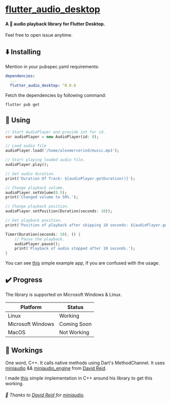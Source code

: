 # [flutter_audio_desktop](https://github.com/alexmercerind/flutter_audio_desktop)

#### A :musical_note: audio playback library for Flutter Desktop.

Feel free to open issue anytime.


## :arrow_down: Installing

Mention in your pubspec.yaml requirements:

```yaml
dependencies:
  ...
  flutter_audio_desktop: ^0.0.8
```
Fetch the dependencies by following command:
```
flutter pub get
```

## :triangular_ruler: Using

```dart
// Start AudioPlayer and provide int for id.
var audioPlayer = new AudioPlayer(id: 0);

// Load audio file
audioPlayer.load('/home/alexmercerind/music.mp3');

// Start playing loaded audio file.
audioPlayer.play();

// Get audio duration.
print('Duration Of Track: ${audioPlayer.getDuration()}');

// Change playback volume.
audioPlayer.setVolume(0.5);
print('Changed volume to 50%.');

// Change playback position.
audioPlayer.setPosition(Duration(seconds: 10));

// Get playback position.
print('Position of playback after skipping 10 seconds: ${audioPlayer.getPosition()}');

Timer(Duration(seconds: 10), () {
    // Pause the playback.
    audioPlayer.pause();
    print('Playback of audio stopped after 10 seconds.');
}
```

You can see [this](https://github.com/alexmercerind/flutter_audio_desktop/blob/master/example/lib/main.dart) simple example app, if you are confused with the usage.


## :heavy_check_mark: Progress

The library is supported on Microsoft Windows & Linux.

|Platform            |Status     |
|--------------------|-----------|
|Linux               |Working    |
|Microsoft Windows   |Coming Soon|
|MacOS               |Not Working|

## :wrench: Workings

One word, C++. It calls native methods using Dart's MethodChannel. It uses [miniaudio](https://github.com/mackron/miniaudio) && [miniaudio_engine](https://github.com/mackron/miniaudio) from [David Reid](https://github.com/mackron). 

I made [this](https://github.com/alexmercerind/flutter_audio_desktop/blob/master/audioplayer) simple implementation in C++ around his library to get this working.

###### :love_letter: Thanks to [David Reid](https://github.com/mackron)  for [miniaudio](https://github.com/mackron/miniaudio).
